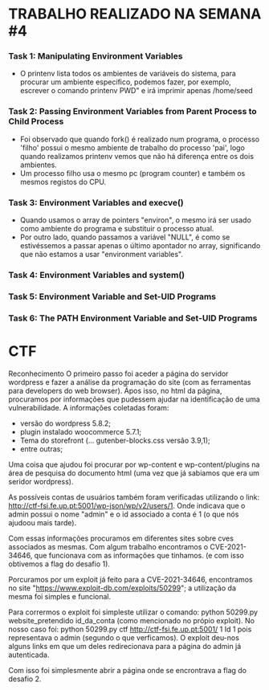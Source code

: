 # TRABALHO REALIZADO NA SEMANA #4

### Task 1: Manipulating Environment Variables

- O printenv lista todos os ambientes de variáveis do sistema, para procurar um ambiente especifico, podemos fazer, por exemplo, escrever o comando printenv PWD"  e irá imprimir apenas /home/seed

### Task 2: Passing Environment Variables from Parent Process to Child Process

- Foi observado que quando fork() é realizado num programa, o processo 'filho' possui o mesmo ambiente de trabalho do processo 'pai', logo quando realizamos printenv vemos que não há diferença entre os dois ambientes.
- Um processo filho usa o mesmo pc (program counter) e também os mesmos registos do CPU.

### Task 3: Environment Variables and execve()

- Quando usamos o array de pointers "environ", o mesmo irá ser usado como ambiente do programa e substituir o processo atual.
- Por outro lado, quando passamos a variável "NULL", é como se estivéssemos a passar apenas o último apontador no array, significando que não estamos a usar "environment variables".

### Task 4: Environment Variables and system()



### Task 5: Environment Variable and Set-UID Programs

### Task 6: The PATH Environment Variable and Set-UID Programs



# CTF

Reconhecimento
O primeiro passo foi aceder a página do servidor wordpress e fazer a análise da programação do site (com as ferramentas para developers do web browser). Ápos isso, no html da página, procuramos por informações que pudessem ajudar na identificação de uma vulnerabilidade.
A informações coletadas foram: 

- versão do wordpress 5.8.2;
- plugin instalado woocommerce 5.7.1;
- Tema do storefront (... gutenber-blocks.css versão 3.9,1);
- entre outras;

Uma coisa que ajudou foi procurar por wp-content e wp-content/plugins na área de pesquisa do documento html (uma vez que já sabiamos que era um seridor wordpress).

As possíveis contas de usuários também foram verificadas utilizando o link: http://ctf-fsi.fe.up.pt:5001/wp-json/wp/v2/users/1.
Onde indicava que o admin possui o nome "admin" e o id associado a conta é 1 (o que nós ajudoou mais tarde).

Com essas informações procuramos em diferentes sites sobre cves associados as mesmas. Com algum trabalho encontramos o CVE-2021-34646, que funcionava com as informações que tinhamos. (e com isso obtivemos a flag do desafio 1).

Porcuramos por um exploit já feito para a CVE-2021-34646, encontramos no site "https://www.exploit-db.com/exploits/50299"; a utilização da mesma foi simples e funcional.

Para corrermos o exploit foi simpleste utilizar o comando: python 50299.py website_pretendido id_da_conta (como mencionado no própio exploit). No nosso caso foi: python 50299.py ctf http://ctf-fsi.fe.up.pt:5001/ 1
Id 1 pois representava o admin (segundo o que verficamos). O exploit deu-nos alguns links em que um deles redirecionava para a página do admin já autenticada.

Com isso foi simplesmente abrir a página onde se encrontrava a flag do desafio 2.
